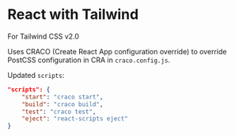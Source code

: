 # React with Tailwind

For Tailwind CSS v2.0

Uses CRACO (Create React App configuration override) to override PostCSS configuration in CRA in `craco.config.js`.

Updated `scripts`:

```json
"scripts": {
    "start": "craco start",
    "build": "craco build",
    "test": "craco test",
    "eject": "react-scripts eject"
}
```
